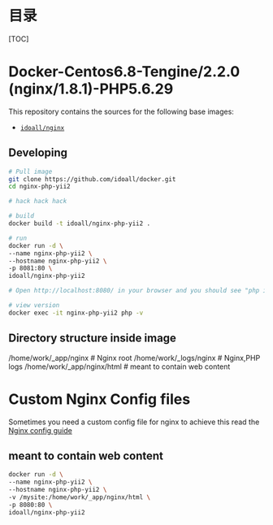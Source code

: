 # 目录

[TOC]

# Docker-Centos6.8-Tengine/2.2.0 (nginx/1.8.1)-PHP5.6.29


This repository contains the sources for the following base images:
- [`idoall/nginx`](https://hub.docker.com/r/idoall/nginx/)


## Developing

```bash
# Pull image
git clone https://github.com/idoall/docker.git
cd nginx-php-yii2

# hack hack hack

# build
docker build -t idoall/nginx-php-yii2 .

# run
docker run -d \
--name nginx-php-yii2 \
--hostname nginx-php-yii2 \
-p 8081:80 \
idoall/nginx-php-yii2

# Open http://localhost:8080/ in your browser and you should see "php info!"

# view version
docker exec -it nginx-php-yii2 php -v
```

## Directory structure inside image
/home/work/_app/nginx # Nginx root
/home/work/_logs/nginx # Nginx,PHP logs
/home/work/_app/nginx/html # meant to contain web content

# Custom Nginx Config files
Sometimes you need a custom config file for nginx to achieve this read the [Nginx config guide](https://hub.docker.com/r/idoall/nginx/)

## meant to contain web content
```bash
docker run -d \
--name nginx-php-yii2 \
--hostname nginx-php-yii2 \
-v /mysite:/home/work/_app/nginx/html \
-p 8080:80 \
idoall/nginx-php-yii2
```
